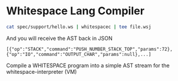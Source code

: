 # Whitespace Lang Compiler

```sh
cat spec/support/hello.ws | whitespacec | tee file.wsj
```

And you will receive the AST back in JSON

```
[{"op":"STACK","command":"PUSH_NUMBER_STACK_TOP","params":72},{"op":"IO","command":"OUTPUT_CHAR","params":null},...]
```

Compile a WHITESPACE program into a simple AST stream for the
whitespace-interpreter (VM)

